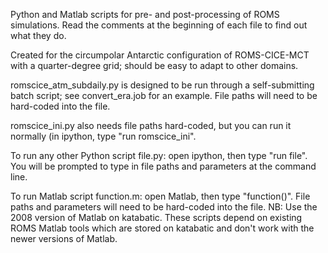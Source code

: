 Python and Matlab scripts for pre- and post-processing of ROMS simulations. Read the comments at the beginning of each file to find out what they do.

Created for the circumpolar Antarctic configuration of ROMS-CICE-MCT with a quarter-degree grid; should be easy to adapt to other domains.

romscice_atm_subdaily.py is designed to be run through a self-submitting batch script; see convert_era.job for an example. File paths will need to be hard-coded into the file.

romscice_ini.py also needs file paths hard-coded, but you can run it normally (in ipython, type "run romscice_ini".

To run any other Python script file.py: open ipython, then type "run file". You will be prompted to type in file paths and parameters at the command line.

To run Matlab script function.m: open Matlab, then type "function()". File paths and parameters will need to be hard-coded into the file. NB: Use the 2008 version of Matlab on katabatic. These scripts depend on existing ROMS Matlab tools which are stored on katabatic and don't work with the newer versions of Matlab.


